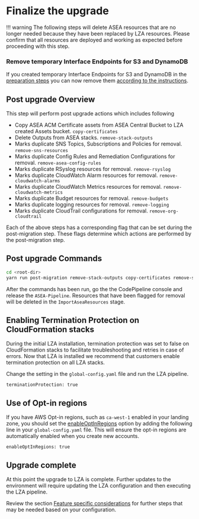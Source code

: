 
# Finalize the upgrade

!!! warning
    The following steps will delete ASEA resources that are no longer needed because they have been replaced by LZA resources. Please confirm that all resources are deployed and working as expected before proceeding with this step.

### Remove temporary Interface Endpoints for S3 and DynamoDB

If you created temporary Interface Endpoints for S3 and DynamoDB in the [preparation steps](./preparation-steps.md#configure-interface-endpoints-for-s3-and-dynamodb-optional) you can now remove them [according to the instructions](./preparation-steps.md#removal-of-endpoints-after-the-lza-installation).


## Post upgrade Overview

This step will perform post upgrade actions which includes following

- Copy ASEA ACM Certificate assets from ASEA Central Bucket to LZA created Assets bucket. `copy-certificates`
- Delete Outputs from ASEA stacks. `remove-stack-outputs`
- Marks duplicate SNS Topics, Subscriptions and Policies for removal. `remove-sns-resources`
- Marks duplicate Config Rules and Remediation Configurations for removal. `remove-asea-config-rules`
- Marks duplicate RSyslog resources for removal. `remove-rsyslog`
- Marks duplicate CloudWatch Alarm resources for removal. `remove-cloudwatch-alarms`
- Marks duplicate CloudWatch Metrics resources for removal. `remove-cloudwatch-metrics`
- Marks duplicate Budget resources for removal. `remove-budgets`
- Marks duplicate logging resources for removal. `remove-logging`
- Marks duplicate CloudTrail configurations for removal. `remove-org-cloudtrail`

Each of the above steps has a corresponding flag that can be set during the post-migration step. These flags determine which actions are performed by the post-migration step.

## Post upgrade Commands

```bash
cd <root-dir>
yarn run post-migration remove-stack-outputs copy-certificates remove-sns-resources remove-asea-config-rules remove-cloudwatch-alarms remove-cloudwatch-metrics remove-budgets remove-logging remove-org-cloudtrail
```

After the commands has been run, go the the CodePipeline console and release the `ASEA-Pipeline`. Resources that have been flagged for removal will be deleted in the `ImportAseaResources` stage.

## Enabling Termination Protection on CloudFormation stacks

During the initial LZA installation, termination protection was set to false on CloudFormation stacks to facilitate troubleshooting and retries in case of errors. Now that LZA is installed we recommend that customers enable termination protection on all LZA stacks.

Change the setting in the `global-config.yaml` file and run the LZA pipeline.
```
terminationProtection: true
```

## Use of Opt-in regions

If you have AWS Opt-in regions, such as `ca-west-1` enabled in your landing zone, you should set the [enableOptInRegions](https://awslabs.github.io/landing-zone-accelerator-on-aws/latest/typedocs/interfaces/___packages__aws_accelerator_config_lib_models_global_config.IGlobalConfig.html#enableOptInRegions) option by adding the following line in your `global-config.yaml` file. This will ensure the opt-in regions are automatically enabled when you create new accounts.

```
enableOptInRegions: true
```

## Upgrade complete

At this point the upgrade to LZA is complete. Further updates to the environment will require updating the LZA configuration and then executing the LZA pipeline.

Review the section [Feature specific considerations](../comparison/feature-specific-considerations.md) for further steps that may be needed based on your configuration.
